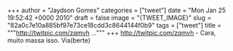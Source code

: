 
+++
author = "Jaydson Gomes"
categories = ["tweet"]
date = "Mon Jan 25 19:52:42 +0000 2010"
draft = false
image = "{TWEET_IMAGE}"
slug = "82a0c7e10a885bf97e73ce18cdd3c8644144f0b9"
tags = ["tweet"]
title = """http://twitpic.com/zqmvh ..."""
+++
http://twitpic.com/zqmvh - Cara, muito massa isso. Via(berte)
